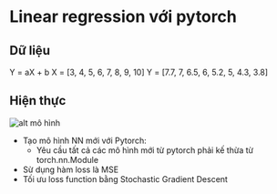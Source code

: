 # Linear regression với pytorch

## Dữ liệu
Y = aX + b
X = [3, 4, 5, 6, 7, 8, 9, 10]
Y = [7.7, 7, 6.5, 6, 5.2, 5, 4.3, 3.8]

## Hiện thực

![alt mô hình]('./img/nn_linear_regression.png')

- Tạo mô hình NN mới với Pytorch:
  - Yêu cầu tất cả các mô hình mới từ pytorch phải kế thừa từ torch.nn.Module
- Sừ dụng hàm loss là MSE
- Tối ưu loss function bằng Stochastic Gradient Descent


